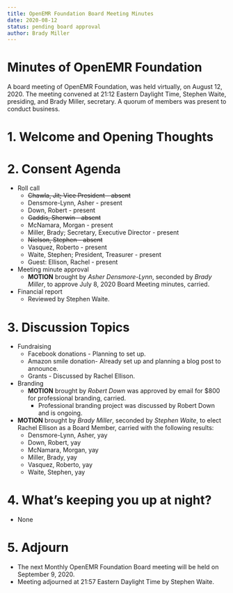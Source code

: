 ```yaml
---
title: OpenEMR Foundation Board Meeting Minutes
date: 2020-08-12
status: pending board approval
author: Brady Miller
---
```


# Minutes of OpenEMR Foundation

A board meeting of OpenEMR Foundation, was held virtually, on August 12, 2020. The meeting
convened at 21:12 Eastern Daylight Time, Stephen Waite, presiding, and Brady Miller,
secretary. A quorum of members was present to conduct business.

# 1. Welcome and Opening Thoughts

# 2. Consent Agenda
  - Roll call
    - ~~Chawla, Jit; Vice President - absent~~
    - Densmore-Lynn, Asher - present
    - Down, Robert - present
    - ~~Gaddis, Sherwin - absent~~
    - McNamara, Morgan - present
    - Miller, Brady; Secretary, Executive Director - present
    - ~~Nielson, Stephen - absent~~
    - Vasquez, Roberto - present
    - Waite, Stephen; President, Treasurer - present
    - Guest: Ellison, Rachel - present
  - Meeting minute approval
    - **MOTION** brought by _Asher Densmore-Lynn_, seconded by _Brady Miller_, to approve July 8, 2020 Board Meeting minutes, carried.
  - Financial report
    - Reviewed by Stephen Waite.

# 3. Discussion Topics
  - Fundraising
    - Facebook donations - Planning to set up.
    - Amazon smile donation- Already set up and planning a blog post to announce.
    - Grants - Discussed by Rachel Ellison.
  - Branding
    - **MOTION** brought by _Robert Down_ was approved by email for $800 for professional branding, carried.
      - Professional branding project was discussed by Robert Down and is ongoing.
  - **MOTION** brought by _Brady Miller_, seconded by _Stephen Waite_, to elect Rachel Ellison as a Board Member, carried with the following results:
    - Densmore-Lynn, Asher, yay
    - Down, Robert, yay
    - McNamara, Morgan, yay
    - Miller, Brady, yay
    - Vasquez, Roberto, yay
    - Waite, Stephen, yay  
  
# 4. What’s keeping you up at night?
  - None

# 5. Adjourn
  - The next Monthly OpenEMR Foundation Board meeting will be held on September 9, 2020.
  - Meeting adjourned at 21:57 Eastern Daylight Time by Stephen Waite.
  
